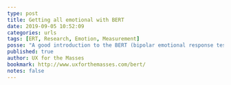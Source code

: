 ```yaml
---
type: post
title: Getting all emotional with BERT
date: 2019-09-05 10:52:09
categories: urls
tags: [ERT, Research, Emotion, Measurement]
posse: "A good introduction to the BERT (bipolar emotional response testing) technique."
published: true
author: UX for the Masses
bookmark: http://www.uxforthemasses.com/bert/
notes: false
---
```

